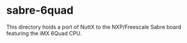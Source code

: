 # sabre-6quad

This directory holds a port of NuttX to the NXP/Freescale Sabre board
featuring the iMX 6Quad CPU.
